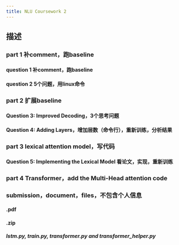 ```yaml
---
title: NLU Coursework 2
---
```


## 描述
### part 1 补comment，跑baseline
#### question 1  补comment，跑baseline
#### question 2 5个问题，用linux命令
### part 2 扩展baseline
#### Question 3: Improved Decoding，3个思考问题
#### Question 4: Adding Layers，增加层数（命令行），重新训练，分析结果
### part 3 lexical attention model，写代码
#### Question 5: Implementing the Lexical Model 看论文，实现，重新训练
### part 4 Transformer，add the Multi-Head attention code
### submission，document，files，不包含个人信息
#### <UUN>.pdf
#### <UUN>.zip
##### lstm.py, train.py, transformer.py and transformer_helper.py
###
